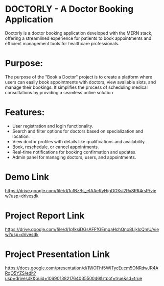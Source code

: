 # DOCTORLY - A Doctor Booking Application
Doctorly is a doctor booking application developed with the MERN stack, offering a streamlined experience for patients to book appointments and efficient management tools for healthcare professionals.

# Purpose:
The purpose of the "Book a Doctor" project is to create a platform where users can easily book appointments with doctors, view available slots, and manage their bookings. It simplifies the process of scheduling medical consultations by providing a seamless online solution

# Features:
- User registration and login functionality. 
- Search and filter options for doctors based on specialization and location. 
- View doctor profiles with details like qualifications and availability. 
- Book, reschedule, or cancel appointments. 
- Real-time notifications for booking confirmation and updates. 
- Admin panel for managing doctors, users, and appointments.

# Demo Link
https://drive.google.com/file/d/1ufBzBs_efAAeRyHigOOXsl2Rx8RR4rsP/view?usp=drivesdk

# Project Report Link
https://drive.google.com/file/d/1p1ksiDGsAFFfGEmgaHchQno8LjkIcQmU/view?usp=drivesdk

# Project Presentation Link 
https://docs.google.com/presentation/d/1WOThf5WITycEucm5ONRdwJR4ARqO5YZS/edit?usp=drivesdk&ouid=106901382176403550046&rtpof=true&sd=true
